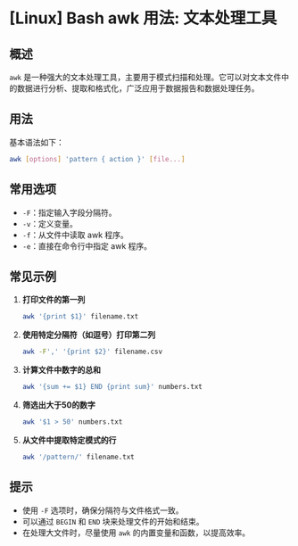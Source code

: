 # [Linux] Bash awk 用法: 文本处理工具

## 概述
`awk` 是一种强大的文本处理工具，主要用于模式扫描和处理。它可以对文本文件中的数据进行分析、提取和格式化，广泛应用于数据报告和数据处理任务。

## 用法
基本语法如下：
```bash
awk [options] 'pattern { action }' [file...]
```

## 常用选项
- `-F`：指定输入字段分隔符。
- `-v`：定义变量。
- `-f`：从文件中读取 awk 程序。
- `-e`：直接在命令行中指定 awk 程序。

## 常见示例
1. **打印文件的第一列**
   ```bash
   awk '{print $1}' filename.txt
   ```

2. **使用特定分隔符（如逗号）打印第二列**
   ```bash
   awk -F',' '{print $2}' filename.csv
   ```

3. **计算文件中数字的总和**
   ```bash
   awk '{sum += $1} END {print sum}' numbers.txt
   ```

4. **筛选出大于50的数字**
   ```bash
   awk '$1 > 50' numbers.txt
   ```

5. **从文件中提取特定模式的行**
   ```bash
   awk '/pattern/' filename.txt
   ```

## 提示
- 使用 `-F` 选项时，确保分隔符与文件格式一致。
- 可以通过 `BEGIN` 和 `END` 块来处理文件的开始和结束。
- 在处理大文件时，尽量使用 `awk` 的内置变量和函数，以提高效率。